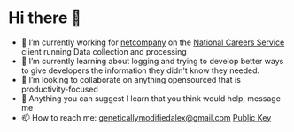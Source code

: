 # Hi there 👋
- 🔭 I’m currently working for [netcompany](https://www.netcompany.com/) on the [National Careers Service](https://nationalcareers.service.gov.uk/) client running Data collection and processing
- 🌱 I’m currently learning about logging and trying to develop better ways to give developers the information they didn't know they needed.
- 👯 I’m looking to collaborate on anything opensourced that is productivity-focused
- 🤔 Anything you can suggest I learn that you think would help, message me
- 📫 How to reach me: geneticallymodifiedalex@gmail.com [Public Key](https://drive.google.com/file/d/1h4dwdHLwrGMWgmU5NKPxK4po5x-qJRJW/view?usp=sharing)
<!--
**GeneticallyModifiedAlex/GeneticallyModifiedAlex** is a ✨ _special_ ✨ repository because its `README.md` (this file) appears on your GitHub profile.

Here are some ideas to get you started:

- 🔭 I’m currently working on ...
- 🌱 I’m currently learning ...
- 👯 I’m looking to collaborate on ...
- 🤔 I’m looking for help with ...
- 💬 Ask me about ...
- 📫 How to reach me: ...
- 😄 Pronouns: ...
- ⚡ Fun fact: ...
-->
